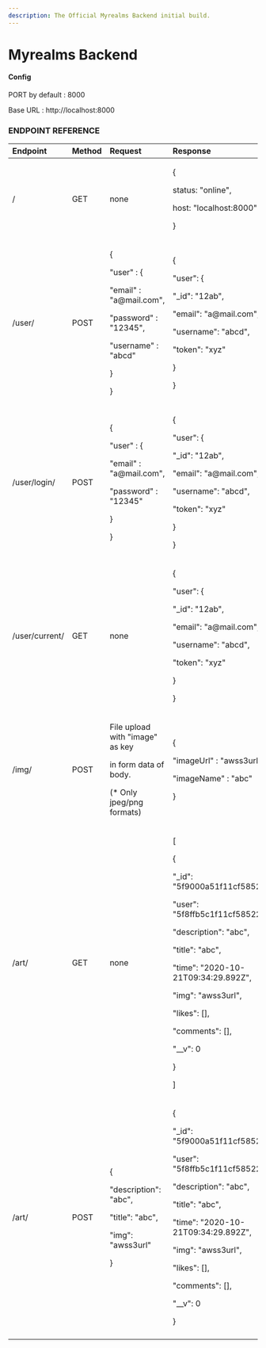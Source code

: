 ```yaml
---
description: The Official Myrealms Backend initial build.
---
```


# Myrealms Backend

#### Config 

PORT by default : 8000 

Base URL : http://localhost:8000

### ENDPOINT REFERENCE

<table>
  <thead>
    <tr>
      <th style="text-align:left">Endpoint</th>
      <th style="text-align:left">Method</th>
      <th style="text-align:left">Request</th>
      <th style="text-align:left">Response</th>
    </tr>
  </thead>
  <tbody>
    <tr>
      <td style="text-align:left">/</td>
      <td style="text-align:left">GET</td>
      <td style="text-align:left">none</td>
      <td style="text-align:left">
        <p>{</p>
        <p>status: &quot;online&quot;,</p>
        <p>host: &quot;localhost:8000&quot;</p>
        <p>}</p>
      </td>
    </tr>
    <tr>
      <td style="text-align:left">/user/</td>
      <td style="text-align:left">POST</td>
      <td style="text-align:left">
        <p>{</p>
        <p>&quot;user&quot; : {</p>
        <p>&quot;email&quot; : &quot;a@mail.com&quot;,</p>
        <p>&quot;password&quot; : &quot;12345&quot;,</p>
        <p>&quot;username&quot; : &quot;abcd&quot;</p>
        <p>}</p>
        <p>}</p>
      </td>
      <td style="text-align:left">
        <p>{</p>
        <p>&quot;user&quot;: {</p>
        <p>&quot;_id&quot;: &quot;12ab&quot;,</p>
        <p>&quot;email&quot;: &quot;a@mail.com&quot;,</p>
        <p>&quot;username&quot;: &quot;abcd&quot;,</p>
        <p>&quot;token&quot;: &quot;xyz&quot;</p>
        <p>}</p>
        <p>}</p>
      </td>
    </tr>
    <tr>
      <td style="text-align:left">/user/login/</td>
      <td style="text-align:left">POST</td>
      <td style="text-align:left">
        <p>{</p>
        <p>&quot;user&quot; : {</p>
        <p>&quot;email&quot; : &quot;a@mail.com&quot;,</p>
        <p>&quot;password&quot; : &quot;12345&quot;</p>
        <p>}</p>
        <p>}</p>
      </td>
      <td style="text-align:left">
        <p>{</p>
        <p>&quot;user&quot;: {</p>
        <p>&quot;_id&quot;: &quot;12ab&quot;,</p>
        <p>&quot;email&quot;: &quot;a@mail.com&quot;,</p>
        <p>&quot;username&quot;: &quot;abcd&quot;,</p>
        <p>&quot;token&quot;: &quot;xyz&quot;</p>
        <p>}</p>
        <p>}</p>
      </td>
    </tr>
    <tr>
      <td style="text-align:left">/user/current/</td>
      <td style="text-align:left">GET</td>
      <td style="text-align:left">none</td>
      <td style="text-align:left">
        <p>{</p>
        <p>&quot;user&quot;: {</p>
        <p>&quot;_id&quot;: &quot;12ab&quot;,</p>
        <p>&quot;email&quot;: &quot;a@mail.com&quot;,</p>
        <p>&quot;username&quot;: &quot;abcd&quot;,</p>
        <p>&quot;token&quot;: &quot;xyz&quot;</p>
        <p>}</p>
        <p>}</p>
      </td>
    </tr>
    <tr>
      <td style="text-align:left">/img/</td>
      <td style="text-align:left">POST</td>
      <td style="text-align:left">
        <p>File upload with &quot;image&quot; as key</p>
        <p>in form data of body.</p>
        <p>(* Only jpeg/png formats)</p>
      </td>
      <td style="text-align:left">
        <p>{</p>
        <p>&quot;imageUrl&quot; : &quot;awss3url&quot;,</p>
        <p>&quot;imageName&quot; : &quot;abc&quot;</p>
        <p>}</p>
      </td>
    </tr>
    <tr>
      <td style="text-align:left">/art/</td>
      <td style="text-align:left">GET</td>
      <td style="text-align:left">none</td>
      <td style="text-align:left">
        <p>[</p>
        <p>{</p>
        <p>&quot;_id&quot;: &quot;5f9000a51f11cf5852292829&quot;,</p>
        <p>&quot;user&quot;: &quot;5f8ffb5c1f11cf5852292828&quot;,</p>
        <p>&quot;description&quot;: &quot;abc&quot;,</p>
        <p>&quot;title&quot;: &quot;abc&quot;,</p>
        <p>&quot;time&quot;: &quot;2020-10-21T09:34:29.892Z&quot;,</p>
        <p>&quot;img&quot;: &quot;awss3url&quot;,</p>
        <p>&quot;likes&quot;: [],</p>
        <p>&quot;comments&quot;: [],</p>
        <p>&quot;__v&quot;: 0</p>
        <p>}</p>
        <p>]</p>
      </td>
    </tr>
    <tr>
      <td style="text-align:left">/art/</td>
      <td style="text-align:left">POST</td>
      <td style="text-align:left">
        <p>{</p>
        <p>&quot;description&quot;: &quot;abc&quot;,</p>
        <p>&quot;title&quot;: &quot;abc&quot;,</p>
        <p>&quot;img&quot;: &quot;awss3url&quot;</p>
        <p>}</p>
      </td>
      <td style="text-align:left">
        <p>{</p>
        <p>&quot;_id&quot;: &quot;5f9000a51f11cf5852292829&quot;,</p>
        <p>&quot;user&quot;: &quot;5f8ffb5c1f11cf5852292828&quot;,</p>
        <p>&quot;description&quot;: &quot;abc&quot;,</p>
        <p>&quot;title&quot;: &quot;abc&quot;,</p>
        <p>&quot;time&quot;: &quot;2020-10-21T09:34:29.892Z&quot;,</p>
        <p>&quot;img&quot;: &quot;awss3url&quot;,</p>
        <p>&quot;likes&quot;: [],</p>
        <p>&quot;comments&quot;: [],</p>
        <p>&quot;__v&quot;: 0</p>
        <p>}</p>
      </td>
    </tr>
    <tr>
      <td style="text-align:left"></td>
      <td style="text-align:left"></td>
      <td style="text-align:left"></td>
      <td style="text-align:left"></td>
    </tr>
  </tbody>
</table>

